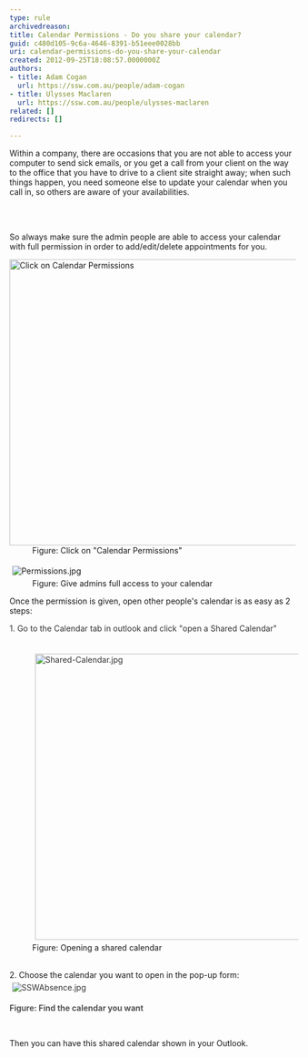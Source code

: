 ```yaml
---
type: rule
archivedreason: 
title: Calendar Permissions - Do you share your calendar?
guid: c480d105-9c6a-4646-8391-b51eee0028bb
uri: calendar-permissions-do-you-share-your-calendar
created: 2012-09-25T18:08:57.0000000Z
authors:
- title: Adam Cogan
  url: https://ssw.com.au/people/adam-cogan
- title: Ulysses Maclaren
  url: https://ssw.com.au/people/ulysses-maclaren
related: []
redirects: []

---
```



<p>​​Within a company,&#160;there are occasions that ​you are not able to access your computer to send sick emails, or you get a call from your client on the way to the office that you have to drive to a&#160;​client site straight away; when such things happen, you need someone else to update your calendar when you call in, so others are aware of your availabilities. <br></p>
<br><excerpt class='endintro'></excerpt><br>
<p>So always make sure the admin people are able to access your calendar with full permission in order to add/edit/delete appointments for you. ​</p><dl class="image"><dt> 
      <img src="/SiteAssets/calendar-do-you-allow-full-access-to-calendar-admins/Share-Calendar.jpg" alt="Click on Calendar Permissions" style="width&#58;800px;height&#58;503px;" /> 
      <br> 
   </dt><dd>Figure&#58; Click on &quot;Calendar Permissions&quot;<br></dd></dl><dl class="image"><dt>
      <img src="/SiteAssets/calendar-do-you-allow-full-access-to-calendar-admins/Permissions.jpg" alt="Permissions.jpg" style="margin&#58;5px;" />
   <br></dt><dd>Figure&#58; Give admins full access to your calendar</dd></dl><p>Once the permission is given, open other people's calendar is as easy as 2 steps&#58;</p><p><span style="color&#58;#333333;">1. Go to the Calendar tab in outlook and click &quot;open a Shared Calendar&quot;</span></p><dd class="ssw15-rteElement-FigureNormal">​<img src="/SiteAssets/calendar-do-you-allow-full-access-to-calendar-admins/Shared-Calendar.jpg" alt="Shared-Calendar.jpg" style="color&#58;#333333;margin&#58;5px;width&#58;800px;height&#58;503px;" />Figure&#58; Opening a shared calendar​​<br></dd><div><span style="color&#58;#333333;"><br></span></div><dl class="ssw15-rteElement-ImageArea">2. Choose the calendar you want to open in the pop-up form&#58;<br>​<img src="/SiteAssets/calendar-do-you-allow-full-access-to-calendar-admins/SSWAbsence.jpg" alt="SSWAbsence.jpg" style="color&#58;#333333;margin&#58;5px;" /></dl><div><span style="color&#58;#555555;font-weight&#58;bold;">Figure&#58; Find the calendar you want</span><p><br></p><p>Then you can have this shared calendar shown in your Outlook.</p><br></div>


